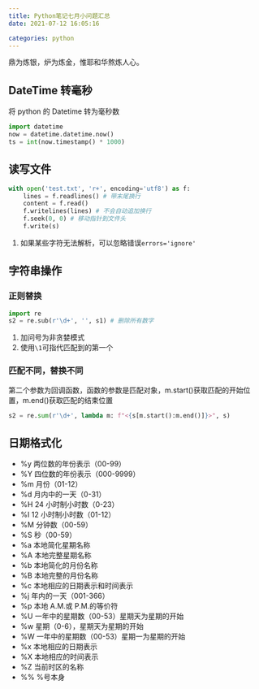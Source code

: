 ```yaml
---
title: Python笔记七月小问题汇总
date: 2021-07-12 16:05:16

categories: python
---
```


<div class="biblewords">
鼎为炼银，炉为炼金，惟耶和华熬炼人心。
</div>

## DateTime 转毫秒

将 python 的 Datetime 转为毫秒数

```python
import datetime
now = datetime.datetime.now()
ts = int(now.timestamp() * 1000)
```

## 读写文件

```python
with open('test.txt', 'r+', encoding='utf8') as f:
    lines = f.readlines() # 带末尾换行
    content = f.read()
    f.writelines(lines) # 不会自动追加换行
    f.seek(0, 0) # 移动指针到文件头
    f.write(s)
```

1. 如果某些字符无法解析，可以忽略错误`errors='ignore'`

## 字符串操作

### 正则替换

```python
import re
s2 = re.sub(r'\d+', '', s1) # 删除所有数字
```

1. 加问号为非贪婪模式
2. 使用`\1`可指代匹配到的第一个

### 匹配不同，替换不同

第二个参数为回调函数，函数的参数是匹配对象，m.start()获取匹配的开始位置，m.end()获取匹配的结束位置

```python
s2 = re.sum(r'\d+', lambda m: f"<{s[m.start():m.end()]}>", s)
```

## 日期格式化

- %y 两位数的年份表示（00-99）
- %Y 四位数的年份表示（000-9999）
- %m 月份（01-12）
- %d 月内中的一天（0-31）
- %H 24 小时制小时数（0-23）
- %I 12 小时制小时数（01-12）
- %M 分钟数（00-59）
- %S 秒（00-59）
- %a 本地简化星期名称
- %A 本地完整星期名称
- %b 本地简化的月份名称
- %B 本地完整的月份名称
- %c 本地相应的日期表示和时间表示
- %j 年内的一天（001-366）
- %p 本地 A.M.或 P.M.的等价符
- %U 一年中的星期数（00-53）星期天为星期的开始
- %w 星期（0-6），星期天为星期的开始
- %W 一年中的星期数（00-53）星期一为星期的开始
- %x 本地相应的日期表示
- %X 本地相应的时间表示
- %Z 当前时区的名称
- %% %号本身
